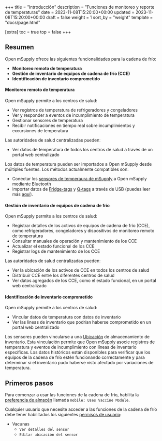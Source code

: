 +++
title = "Introducción"
description = "Funciones de monitoreo y reporte de temperaturas"
date = 2023-11-08T15:20:00+00:00
updated = 2023-11-08T15:20:00+00:00
draft = false
weight = 1
sort_by = "weight"
template = "docs/page.html"

[extra]
toc = true
top = false
+++

## Resumen

Open mSupply ofrece las siguientes funcionalidades para la cadena de frío:

- **Monitoreo remoto de temperatura**
- **Gestión de inventario de equipos de cadena de frío (CCE)**
- **Identificación de inventario comprometido** 

#### Monitoreo remoto de temperatura

Open mSupply permite a los centros de salud:
- Ver registros de temperatura de refrigeradores y congeladores 
- Ver y responder a eventos de incumplimiento de temperatura
- Gestionar sensores de temperatura
- Recibir notificaciones en tiempo real sobre incumplimientos y excursiones de temperatura

Las autoridades de salud centralizadas pueden: 
- Ver datos de temperatura de todos los centros de salud a través de un portal web centralizado

Los datos de temperatura pueden ser importados a Open mSupply desde múltiples fuentes. 
Los métodos actualmente compatibles son:  
- Conectar los [sensores de temperaura de mSupply](https://msupply.foundation/open-msupply/cold-chain/#mSupplySensor) a Open mSupply mediante Bluetooth
- Importar datos de [Fridge-tags](https://www.berlinger.com/cold-chain-management/refrigerator-temperature-logger-solution-1) y [Q-tags](https://www.berlinger.com/shipment-monitoring-solutions) a través de USB (puedes leer más [aquí](https://www.berlinger.com/partnership-msupply)).

#### Gestión de inventario de equipos de cadena de frío

Open mSupply permite a los centros de salud:
- Registrar detalles de los activos de equipos de cadena de frío (CCE), como refrigeradores, congeladores y dispositivos de monitoreo remoto de temperatura
- Consultar manuales de operación y mantenimiento de los CCE
- Actualizar el estado funcional de los CCE
- Registrar logs de mantenimiento de los CCE

Las autoridades de salud centralizadas pueden: 
- Ver la ubicación de los activos de CCE en todos los centros de salud
- Distribuir CCE entre los diferentes centros de salud
- Ver datos agregados de los CCE, como el estado funcional, en un portal web centralizado

#### Identificación de inventario comprometido

Open mSupply permite a los centros de salud: 
- Vincular datos de temperatura con datos de inventario
- Ver las líneas de inventario que podrían haberse comprometido en un portal web centralizado

Los sensores pueden vincularse a una [Ubicación](/docs/inventory/locations/) de almacenamiento de inventario. 
Esta vinculación permite que Open mSupply asocie registros de temperatura y eventos de incumplimiento con líneas de inventario específicas. 
Los datos históricos están disponibles para verificar que los equipos de la cadena de frío estén funcionando correctamente y para determinar si el inventario pudo haberse visto afectado por variaciones de temperatura.

## Primeros pasos

Para comenzar a usar las funciones de la cadena de frío, habilita la [preferencia de almacén](https://docs.msupply.org.nz/other_stuff:virtual_stores#preferences_tab) llamada `mobile: Uses Vaccine Module`.

Cualquier usuario que necesite acceder a las funciones de la cadena de frío debe tener habilitados los siguientes [permisos de usuario](https://docs.msupply.org.nz/admin:managing_users#permissions_tabs):

- Vacunas
  - `Ver detalles del sensor`
  - `Editar ubicación del sensor`

